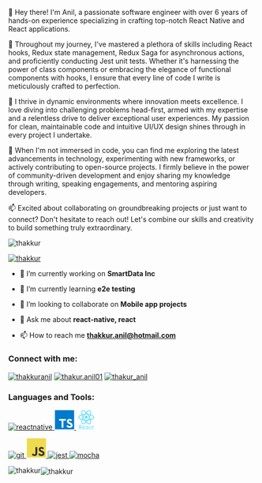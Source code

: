 👋 Hey there! I'm Anil, a passionate software engineer with over 6 years of hands-on experience specializing in crafting top-notch React Native and React applications.

💼 Throughout my journey, I've mastered a plethora of skills including React hooks, Redux state management, Redux Saga for asynchronous actions, and proficiently conducting Jest unit tests. Whether it's harnessing the power of class components or embracing the elegance of functional components with hooks, I ensure that every line of code I write is meticulously crafted to perfection.

🚀 I thrive in dynamic environments where innovation meets excellence. I love diving into challenging problems head-first, armed with my expertise and a relentless drive to deliver exceptional user experiences. My passion for clean, maintainable code and intuitive UI/UX design shines through in every project I undertake.

🔧 When I'm not immersed in code, you can find me exploring the latest advancements in technology, experimenting with new frameworks, or actively contributing to open-source projects. I firmly believe in the power of community-driven development and enjoy sharing my knowledge through writing, speaking engagements, and mentoring aspiring developers.

📫 Excited about collaborating on groundbreaking projects or just want to connect? Don't hesitate to reach out! Let's combine our skills and creativity to build something truly extraordinary.


<p align="left"> <img src="https://komarev.com/ghpvc/?username=thakkur&label=Profile%20views&color=0e75b6&style=flat" alt="thakkur" /> </p>

<p align="left"> <a href="https://github.com/ryo-ma/github-profile-trophy"><img src="https://github-profile-trophy.vercel.app/?username=thakkur" alt="thakkur" /></a> </p>

- 🔭 I’m currently working on **SmartData Inc**

- 🌱 I’m currently learning **e2e testing**

- 👯 I’m looking to collaborate on **Mobile app projects**

- 💬 Ask me about **react-native, react**

- 📫 How to reach me **thakkur.anil@hotmail.com**



<h3 align="left">Connect with me:</h3>
<p align="left">


<a href="https://linkedin.com/in/thakkuranil" target="blank"><img align="center" src="https://raw.githubusercontent.com/rahuldkjain/github-profile-readme-generator/master/src/images/icons/Social/linked-in-alt.svg" alt="thakkuranil" height="30" width="40" /></a>
<a href="https://fb.com/thakur.anil01" target="blank"><img align="center" src="https://raw.githubusercontent.com/rahuldkjain/github-profile-readme-generator/master/src/images/icons/Social/facebook.svg" alt="thakur.anil01" height="30" width="40" /></a>
<a href="https://twitter.com/thakur_anil" target="blank"><img align="center" src="https://raw.githubusercontent.com/rahuldkjain/github-profile-readme-generator/master/src/images/icons/Social/twitter.svg" alt="thakur_anil" height="30" width="40" /></a>
</p>

<h3 align="left">Languages and Tools:</h3>
<a href="https://reactnative.dev/" target="_blank" rel="noreferrer"> <img src="https://reactnative.dev/img/header_logo.svg" alt="reactnative" width="40" height="40"/> </a> <a href="https://www.typescriptlang.org/" target="_blank" rel="noreferrer"> <img src="https://raw.githubusercontent.com/devicons/devicon/master/icons/typescript/typescript-original.svg" alt="typescript" width="40" height="40"/>
</a>
<a href="https://reactjs.org/" target="_blank" rel="noreferrer"> <img src="https://raw.githubusercontent.com/devicons/devicon/master/icons/react/react-original-wordmark.svg" alt="react" width="40" height="40"/> </a> 

 <a href="https://git-scm.com/" target="_blank" rel="noreferrer"> <img src="https://www.vectorlogo.zone/logos/git-scm/git-scm-icon.svg" alt="git" width="40" height="40"/> </a> <a href="https://developer.mozilla.org/en-US/docs/Web/JavaScript" target="_blank" rel="noreferrer"> <img src="https://raw.githubusercontent.com/devicons/devicon/master/icons/javascript/javascript-original.svg" alt="javascript" width="40" height="40"/> </a> <a href="https://jestjs.io" target="_blank" rel="noreferrer"> <img src="https://www.vectorlogo.zone/logos/jestjsio/jestjsio-icon.svg" alt="jest" width="40" height="40"/> </a> <a href="https://mochajs.org" target="_blank" rel="noreferrer"> <img src="https://www.vectorlogo.zone/logos/mochajs/mochajs-icon.svg" alt="mocha" width="40" height="40"/> </a>  

<p><img align="left" src="https://github-readme-stats.vercel.app/api/top-langs?username=thakkur&show_icons=true&locale=en&layout=compact" alt="thakkur" /></p>



<p><img align="center" src="https://github-readme-streak-stats.herokuapp.com/?user=thakkur&" alt="thakkur" /></p>
